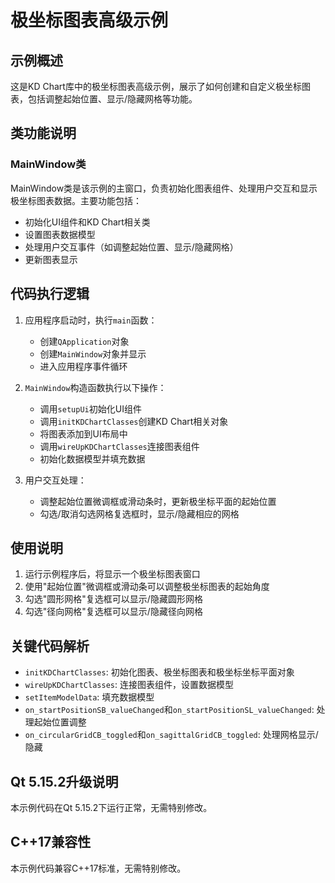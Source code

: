 # 极坐标图表高级示例

## 示例概述

这是KD Chart库中的极坐标图表高级示例，展示了如何创建和自定义极坐标图表，包括调整起始位置、显示/隐藏网格等功能。

## 类功能说明

### MainWindow类

MainWindow类是该示例的主窗口，负责初始化图表组件、处理用户交互和显示极坐标图表数据。主要功能包括：

- 初始化UI组件和KD Chart相关类
- 设置图表数据模型
- 处理用户交互事件（如调整起始位置、显示/隐藏网格）
- 更新图表显示

## 代码执行逻辑

1. 应用程序启动时，执行`main`函数：
   - 创建`QApplication`对象
   - 创建`MainWindow`对象并显示
   - 进入应用程序事件循环

2. `MainWindow`构造函数执行以下操作：
   - 调用`setupUi`初始化UI组件
   - 调用`initKDChartClasses`创建KD Chart相关对象
   - 将图表添加到UI布局中
   - 调用`wireUpKDChartClasses`连接图表组件
   - 初始化数据模型并填充数据

3. 用户交互处理：
   - 调整起始位置微调框或滑动条时，更新极坐标平面的起始位置
   - 勾选/取消勾选网格复选框时，显示/隐藏相应的网格

## 使用说明

1. 运行示例程序后，将显示一个极坐标图表窗口
2. 使用"起始位置"微调框或滑动条可以调整极坐标图表的起始角度
3. 勾选"圆形网格"复选框可以显示/隐藏圆形网格
4. 勾选"径向网格"复选框可以显示/隐藏径向网格

## 关键代码解析

- `initKDChartClasses`: 初始化图表、极坐标图表和极坐标坐标平面对象
- `wireUpKDChartClasses`: 连接图表组件，设置数据模型
- `setItemModelData`: 填充数据模型
- `on_startPositionSB_valueChanged`和`on_startPositionSL_valueChanged`: 处理起始位置调整
- `on_circularGridCB_toggled`和`on_sagittalGridCB_toggled`: 处理网格显示/隐藏

## Qt 5.15.2升级说明

本示例代码在Qt 5.15.2下运行正常，无需特别修改。

## C++17兼容性

本示例代码兼容C++17标准，无需特别修改。